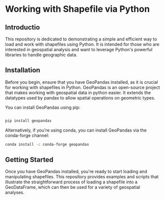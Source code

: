 # Working with Shapefile via Python

## Introductio
This repository is dedicated to demonstrating a simple and efficient way to load and work with shapefiles using Python. It is intended for those who are interested in geospatial analysis and want to leverage Python's powerful libraries to handle geographic data.

## Installation
Before you begin, ensure that you have GeoPandas installed, as it is crucial for working with shapefiles in Python. GeoPandas is an open-source project that makes working with geospatial data in python easier. It extends the datatypes used by pandas to allow spatial operations on geometric types.

You can install GeoPandas using pip:

```bash

pip install geopandas
```
Alternatively, if you're using conda, you can install GeoPandas via the conda-forge channel:

``` bash
conda install -c conda-forge geopandas
```

##  Getting Started
Once you have GeoPandas installed, you're ready to start loading and manipulating shapefiles. This repository provides examples and scripts that illustrate the straightforward process of loading a shapefile into a GeoDataFrame, which can then be used for a variety of geospatial analyses.

